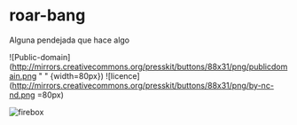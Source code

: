 # roar-bang
Alguna pendejada que hace algo


![Public-domain](http://mirrors.creativecommons.org/presskit/buttons/88x31/png/publicdomain.png " " {width=80px}) ![licence](http://mirrors.creativecommons.org/presskit/buttons/88x31/png/by-nc-nd.png =80px)

![firebox](https://scontent-lax3-1.xx.fbcdn.net/hphotos-xap1/v/t1.0-9/12193605_10207383858611418_5092370838902499332_n.jpg?oh=1cb7959efa05e23ce0df578a7d0db83c&oe=56C25361)
